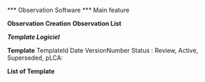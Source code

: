 *** Observation Software ***
Main feature

__Observation Creation__
__Observation List__


***Template Logiciel***

__Template__
TemplateId
Date
VersionNumber
Status : Review, Active, Superseded, 
pLCA:

__List of Template__
